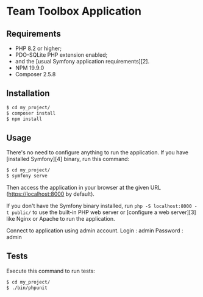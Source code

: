 Team Toolbox Application
========================

Requirements
------------

  * PHP 8.2 or higher;
  * PDO-SQLite PHP extension enabled;
  * and the [usual Symfony application requirements][2].
  * NPM 19.9.0
  * Composer 2.5.8

Installation
------------

```bash
$ cd my_project/
$ composer install
$ npm install
```

Usage
-----

There's no need to configure anything to run the application. If you have
[installed Symfony][4] binary, run this command:

```bash
$ cd my_project/
$ symfony serve
```

Then access the application in your browser at the given URL (<https://localhost:8000> by default).

If you don't have the Symfony binary installed, run `php -S localhost:8000 -t public/`
to use the built-in PHP web server or [configure a web server][3] like Nginx or
Apache to run the application.

Connect to application using admin account.
Login : admin
Password : admin

Tests
-----

Execute this command to run tests:

```bash
$ cd my_project/
$ ./bin/phpunit
```
